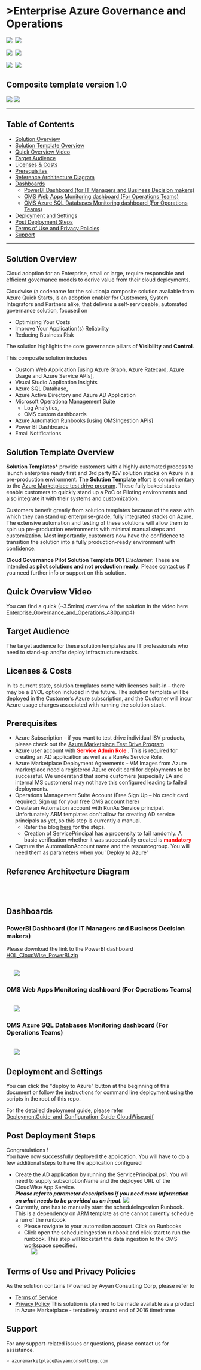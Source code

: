 # >Enterprise Azure Governance and Operations

<IMG SRC="https://azurequickstartsservice.blob.core.windows.net/badges/azure-governance-operations-automation/PublicLastTestDate.svg" />&nbsp;
<IMG SRC="https://azurequickstartsservice.blob.core.windows.net/badges/azure-governance-operations-automation/PublicDeployment.svg" />&nbsp;

<IMG SRC="https://azurequickstartsservice.blob.core.windows.net/badges/azure-governance-operations-automation/FairfaxLastTestDate.svg" />&nbsp;
<IMG SRC="https://azurequickstartsservice.blob.core.windows.net/badges/azure-governance-operations-automation/FairfaxDeployment.svg" />&nbsp;

<IMG SRC="https://azurequickstartsservice.blob.core.windows.net/badges/azure-governance-operations-automation/BestPracticeResult.svg" />&nbsp;
<IMG SRC="https://azurequickstartsservice.blob.core.windows.net/badges/azure-governance-operations-automation/CredScanResult.svg" />&nbsp;
<h2>Composite template version 1.0</h2>

<a href="https://portal.azure.com/#create/Microsoft.Template/uri/https%3A%2F%2Fraw.githubusercontent.com%2FAzure%2Fazure-quickstart-templates%2Fmaster%2Fazure-governance-operations-automation%2Fazuredeploy.json" target="_blank"><img src="https://raw.githubusercontent.com/Azure/azure-quickstart-templates/master/1-CONTRIBUTION-GUIDE/images/deploytoazure.svg"/></a>
<a href="http://armviz.io/#/?load=https%3A%2F%2Fraw.githubusercontent.com%2FAzure%2Fazure-quickstart-templates%2Fmaster%2Fazure-governance-operations-automation%2Fazuredeploy.json" target="_blank"> <img src="https://raw.githubusercontent.com/Azure/azure-quickstart-templates/master/1-CONTRIBUTION-GUIDE/images/visualizebutton.svg"/></a>

----------
<h2> Table of Contents </h2>

<!-- TOC -->

- [Solution Overview](#solution-overview)
- [Solution Template Overview](#solution-template-overview)
- [Quick Overview Video](#quick-overview-video)
- [Target Audience](#target-audience)
- [Licenses & Costs](#licenses--costs)
- [Prerequisites](#prerequisites)
- [Reference Architecture Diagram](#reference-architecture-diagram)
- [Dashboards](#dashboards)
    - [PowerBI Dashboard (for IT Managers and Business Decision makers)](#powerbi-dashboard-for-it-managers-and-business-decision-makers)
    - [OMS Web Apps Monitoring dashboard (For Operations Teams)](#oms-web-apps-monitoring-dashboard-for-operations-teams)
    - [OMS Azure SQL Databases Monitoring dashboard (For Operations Teams)](#oms-azure-sql-databases-monitoring-dashboard-for-operations-teams)
- [Deployment and Settings](#deployment-and-settings)
- [Post Deployment Steps](#post-deployment-steps)
- [Terms of Use and Privacy Policies](#terms-of-use-and-privacy-policies)
- [Support](#support)

<!-- /TOC -->


----------

## Solution Overview
Cloud adoption for an Enterprise, small or large, require responsible and efficient governance models to derive value from their cloud deployments.

Cloudwise (a codename for the solution)a composite solution available from Azure Quick Starts, is an adoption enabler for Customers, System Integrators and Partners alike, that delivers a self-serviceable, automated governance solution, focused on 

* Optimizing Your Costs
* Improve Your Application(s) Reliability 
* Reducing Business Risk 

The solution highlights the core governance pillars of **Visibility** and **Control**.

This composite solution includes 

 - Custom Web Application [using Azure Graph, Azure Ratecard, Azure Usage and Azure Service APIs],
 - Visual Studio Application Insights 
 - Azure SQL Database, 
 - Azure Active Directory and Azure AD Application  
 - Microsoft Operationa Management Suite
    - Log Analytics,
    - OMS custom dashboards 
 - Azure Automation Runbooks [using OMSIngestion APIs]
 - Power BI Dashboards
 - Email Notifications 

## Solution Template Overview  

**Solution Templates*** provide customers with a highly automated process to launch enterprise ready first and 3rd party ISV solution stacks on Azure in a pre-production environment. The **Solution Template** effort is complimentary to the [Azure Marketplace test drive program](https://azure.microsoft.com/en-us/marketplace/test-drives/). These fully baked stacks enable customers to quickly stand up a PoC or Piloting environments and also integrate it with their systems and customization.

Customers benefit greatly from solution templates because of the ease with which they can stand up enterprise-grade, fully integrated stacks on Azure. The extensive automation and testing of these solutions will allow them to spin up pre-production environments with minimal manual steps and customization.  Most importantly, customers now have the confidence to transition the solution into a fully production-ready environment with confidence.

**Cloud Governance Pilot Solution Template 001** 
*Disclaimer*: These are intended as **pilot solutions and not production ready**.
Please [contact us](mailto:azuremarketplace@avyanconsulting.com) if you need further info or support on this solution.

## Quick Overview Video
You can find a quick (~3.5mins) overview of the solution in the video here
[Enterprise_Governance_and_Operations_480p.mp4)](images/CloudWise_Enterprise_Governance_and_Operations_480p.mp4)

<a name="overview"></a>
## Target Audience
The target audience for these solution templates are IT professionals who need to stand-up and/or deploy infrastructure stacks.

## Licenses & Costs
In its current state, solution templates come with licenses built-in – there may be a BYOL option included in the future. The solution template will be deployed in the Customer’s Azure subscription, and the Customer will incur Azure usage charges associated with running the solution stack.

<a name="prereqs"></a>
## Prerequisites
* Azure Subscription - if you want to test drive individual ISV products, please check out the [Azure Marketplace Test Drive Program ](https://azure.microsoft.com/en-us/marketplace/test-drives/)
* Azure user account with <span style="color:red;"> **Service Admin Role** </span>. This is required for creating an AD applicaition as well as a RunAs Service Role.
* Azure Marketplace Deployment Agreements - VM Images from Azure marketplace need a registered Azure credit card for deployments to be successful. We understand that some customers (especially EA and internal MS customers) may not have this configured leading to failed deployments.   
* Operations Management Suite Account (Free Sign Up – No credit card required. Sign up for your free OMS account [here](https://www.microsoft.com/en-us/cloud-platform/operations-management-suite))
* Create an Automation account with RunAs Service principal. Unfortunately ARM templates don't allow for creating AD service principals as yet, so this step is currently a manual.
    * Refer the blog [here](https://azure.microsoft.com/en-us/documentation/articles/automation-sec-configure-azure-runas-account/) for the steps.
    * Creation of ServicePrincipal has a propensity to fail randomly. A basic verification whether it was successfully created is <span style="color:red;"> **mandatory** </span>
* Capture the AutomationAccount name and the resourcegroup. You will need them as parameters when you 'Deploy to Azure'
 

## Reference Architecture Diagram
<br/> &nbsp;&nbsp;&nbsp;&nbsp; ![[](images/CloudWiseArchitecture.png)](images/CloudWiseArchitecture.png)

## Dashboards

### PowerBI Dashboard (for IT Managers and Business Decision makers)
Please download the link to the PowerBI dashboard
[HOL_CloudWise_PowerBI.zip](images/HOL_CloudWise_PowerBI.zip)

<br/> &nbsp;&nbsp;&nbsp;&nbsp; ![](images/CloudWise_PowerBI_Dashboard.png)

### OMS Web Apps Monitoring dashboard (For Operations Teams)
<br/> &nbsp;&nbsp;&nbsp;&nbsp; ![](images/WebAppPaaS.png)

### OMS Azure SQL Databases Monitoring dashboard (For Operations Teams)
<br/> &nbsp;&nbsp;&nbsp;&nbsp; ![](images/SQLAzurePaaS.png)

## Deployment and Settings
You can click the "deploy to Azure" button at the beginning of this document or follow the instructions for command line deployment using the scripts in the root of this repo.

For the detailed deployment guide, please refer [DeploymentGuide_and_Configuration_Guide_CloudWise.pdf](images/DeploymentGuide_and_Configuration_Guide_CloudWise.pdf)

## Post Deployment Steps
Congratulations ! <br />
You have now successfully deployed the application. You will have to do a few additional steps to have the application configured <br />

* Create the AD application by running the ServicePrincipal.ps1. You will need to supply subscriptionName and the deployed URL of the CloudWise App Service. <br />
    ***Please refer to parameter descriptions if you need more information on what needs to be provided as an input.***
    ![](images/CreateADApp.png)
* Currently, one has to manually start the scheduleIngestion Runbook. This is a dependency on ARM template as one cannot curently schedule a run of the runbook  
    * Please navigate to your automation account. Click on Runbooks
    * Click open the scheduleIngestion runbook and click start to run the runbook. This step will kickstart the data ingestion to the OMS workspace specified.
    <br/> &nbsp;&nbsp;&nbsp;&nbsp; ![](images/StartIngestionRunbook.png)


## Terms of Use and Privacy Policies
As the solution contains IP owned by Avyan Consulting Corp, please refer to
* [Terms of Service](termsofuse/CloudWise_Terms_Of_Service.pdf)
* [Privacy Policy](termsofuse/CloudWise_Privacy_Policy.pdf)
This solution is planned to be made available as a product in Azure Marketplace - tentatively around end of 2016 timeframe

## Support
For any support-related issues or questions, please contact us for assistance.
```sh
> azuremarketplace@avyanconsulting.com 
```

